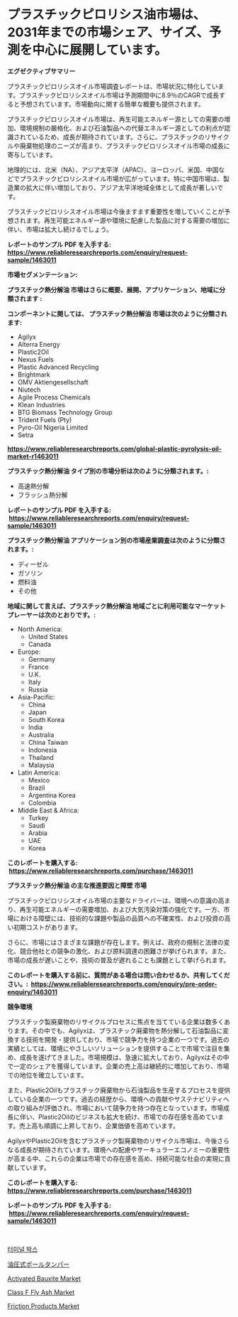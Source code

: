 <p><h1>プラスチックピロリシス油市場は、2031年までの市場シェア、サイズ、予測を中心に展開しています。</h1></p><p><strong>エグゼクティブサマリー</strong></p>
<p><p>プラスチックピロリシスオイル市場調査レポートは、市場状況に特化しています。プラスチックピロリシスオイル市場は予測期間中に8.9％のCAGRで成長すると予想されています。市場動向に関する簡単な概要も提供されます。</p><p>プラスチックピロリシスオイル市場は、再生可能エネルギー源としての需要の増加、環境規制の厳格化、および石油製品への代替エネルギー源としての利点が認識されているため、成長が期待されています。さらに、プラスチックのリサイクルや廃棄物処理のニーズが高まり、プラスチックピロリシスオイル市場の成長に寄与しています。</p><p>地理的には、北米（NA）、アジア太平洋（APAC）、ヨーロッパ、米国、中国などでプラスチックピロリシスオイル市場が広がっています。特に中国市場は、製造業の拡大に伴い増加しており、アジア太平洋地域全体として成長が著しいです。</p><p>プラスチックピロリシスオイル市場は今後ますます重要性を増していくことが予想されます。再生可能エネルギー源や環境に配慮した製品に対する需要の増加に伴い、市場は拡大し続けるでしょう。</p></p>
<p><strong>レポートのサンプル PDF を入手する: <a href="https://www.reliableresearchreports.com/enquiry/request-sample/1463011">https://www.reliableresearchreports.com/enquiry/request-sample/1463011</a></strong></p>
<p><strong>市場セグメンテーション:</strong></p>
<p><strong> プラスチック熱分解油 市場はさらに概要、展開、アプリケーション、地域に分類されます :</strong></p>
<p><strong>コンポーネントに関しては、 プラスチック熱分解油 市場は次のように分類されます: &nbsp;</strong></p>
<p><ul><li>Agilyx</li><li>Alterra Energy</li><li>Plastic2Oil</li><li>Nexus Fuels</li><li>Plastic Advanced Recycling</li><li>Brightmark</li><li>OMV Aktiengesellschaft</li><li>Niutech</li><li>Agile Process Chemicals</li><li>Klean Industries</li><li>BTG Biomass Technology Group</li><li>Trident Fuels (Pty)</li><li>Pyro-Oil Nigeria Limited</li><li>Setra</li></ul></p>
<p><strong><a href="https://www.reliableresearchreports.com/global-plastic-pyrolysis-oil-market-r1463011">https://www.reliableresearchreports.com/global-plastic-pyrolysis-oil-market-r1463011</a></strong></p>
<p><strong> プラスチック熱分解油 タイプ別の市場分析は次のように分類されます。:</strong></p>
<p><ul><li>高速熱分解</li><li>フラッシュ熱分解</li></ul></p>
<p><strong>レポートのサンプル PDF を入手する: &nbsp;<a href="https://www.reliableresearchreports.com/enquiry/request-sample/1463011">https://www.reliableresearchreports.com/enquiry/request-sample/1463011</a></strong></p>
<p><strong> プラスチック熱分解油 アプリケーション別の市場産業調査は次のように分類されます。:</strong></p>
<p><ul><li>ディーゼル</li><li>ガソリン</li><li>燃料油</li><li>その他</li></ul></p>
<p><strong>地域に関して言えば、プラスチック熱分解油 地域ごとに利用可能なマーケットプレーヤーは次のとおりです。:</strong></p>
<p><ul>
    <li>
        North America:
        <ul>
            <li>United States</li>
            <li>Canada</li>
        </ul>
    </li>
    <li>
        Europe:
        <ul>
            <li>Germany</li>
            <li>France</li>
            <li>U.K.</li>
            <li>Italy</li>
            <li>Russia</li>
        </ul>
    </li>
    <li>
        Asia-Pacific:
        <ul>
            <li>China</li>
            <li>Japan</li>
            <li>South Korea</li>
            <li>India</li>
            <li>Australia</li>
            <li>China Taiwan</li>
            <li>Indonesia</li>
            <li>Thailand</li>
            <li>Malaysia</li>
        </ul>
    </li>
    <li>
        Latin America:
        <ul>
            <li>Mexico</li>
            <li>Brazil</li>
            <li>Argentina Korea</li>
            <li>Colombia</li>
        </ul>
    </li>
    <li>
        Middle East & Africa:
        <ul>
            <li>Turkey</li>
            <li>Saudi</li>
            <li>Arabia</li>
            <li>UAE</li>
            <li>Korea</li>
        </ul>
    </li>
    </ul></p>
<p><strong>このレポートを購入する: &nbsp;<a href="https://www.reliableresearchreports.com/purchase/1463011">https://www.reliableresearchreports.com/purchase/1463011</a></strong></p>
<p><strong>プラスチック熱分解油 の主な推進要因と障壁 市場</strong></p>
<p><p>プラスチックピロリシスオイル市場の主要なドライバーは、環境への意識の高まり、再生可能エネルギーの需要増加、および大気汚染対策の強化です。一方、市場における障壁には、技術的な課題や製品の品質への不確実性、および投資の高い初期コストがあります。</p><p>さらに、市場にはさまざまな課題が存在します。例えば、政府の規制と法律の変化、競合他社との競争の激化、および原料調達の困難さが挙げられます。また、市場の成長が遅いことや、技術の普及が遅れることも課題として挙げられます。</p></p>
<p><strong>このレポートを購入する前に、質問がある場合は問い合わせるか、共有してください。:&nbsp; <a href="https://www.reliableresearchreports.com/enquiry/pre-order-enquiry/1463011">https://www.reliableresearchreports.com/enquiry/pre-order-enquiry/1463011</a></strong></p>
<p><strong>競争環境</strong></p>
<p><p>プラスチック製廃棄物のリサイクルプロセスに焦点を当てている企業は数多くあります。その中でも、Agilyxは、プラスチック廃棄物を熱分解して石油製品に変換する技術を開発・提供しており、市場で競争力を持つ企業の一つです。過去の実績としては、環境にやさしいソリューションを提供することで市場で注目を集め、成長を遂げてきました。市場規模は、急速に拡大しており、Agilyxはその中で一定のシェアを獲得しています。企業の売上高は継続的に増加しており、市場での地位を確立しています。</p><p>また、Plastic2Oilもプラスチック廃棄物から石油製品を生産するプロセスを提供している企業の一つです。過去の経歴から、環境への貢献やサステナビリティへの取り組みが評価され、市場において競争力を持つ存在となっています。市場成長に伴い、Plastic2Oilのビジネスも拡大を続け、市場での存在感を高めています。売上高も順調に上昇しており、企業価値を高めています。</p><p>AgilyxやPlastic2Oilを含むプラスチック製廃棄物のリサイクル市場は、今後さらなる成長が期待されています。環境への配慮やサーキュラーエコノミーの重要性が高まる中、これらの企業は市場での存在感を高め、持続可能な社会の実現に貢献しています。</p></p>
<p><strong>このレポートを購入する: &nbsp; <a href="https://www.reliableresearchreports.com/purchase/1463011">https://www.reliableresearchreports.com/purchase/1463011</a></strong></p>
<p><strong>レポートのサンプル PDF を入手する: &nbsp;<a href="https://www.reliableresearchreports.com/enquiry/request-sample/1463011">https://www.reliableresearchreports.com/enquiry/request-sample/1463011</a></strong><strong></strong></p>
<p>&nbsp;</p>
<p><p><a href="https://medium.com/@simeonbode1/%ED%84%B0%EB%AF%B8%EB%84%90-%EB%B0%95%EC%8A%A4-%EC%8B%9C%EC%9E%A5-%EA%B7%9C%EB%AA%A8%EB%8A%94-%EA%B8%80%EB%A1%9C%EB%B2%8C-%EC%97%85%EA%B3%84%EC%97%90%EC%84%9C-%EC%B5%9C%EC%83%81%EC%9D%98-%EB%A7%88%EC%BC%80%ED%8C%85-%EC%B1%84%EB%84%90%EC%9D%84-%EB%93%9C%EB%9F%AC%EB%83%85%EB%8B%88%EB%8B%A4-f871eb657f81">터미널 박스</a></p><p><a href="https://github.com/ppmazlotr77499/Market-Research-Report-List-1/blob/main/765686130737.md">油圧式ポールタンパー</a></p><p><a href="https://issuu.com/reportprime-2/docs/activated-bauxite-market-size-2030.pptx">Activated Bauxite Market</a></p><p><a href="https://issuu.com/reportprime-2/docs/class-f-fly-ash-market-size-2030.pptx">Class F Fly Ash Market</a></p><p><a href="https://boundless-drawbridge-702.notion.site/Decoding-Friction-Products-Market-Metrics-Market-Share-Trends-and-Growth-Patterns-9068a0d08e9947ffa0dcd147bf9e13bb">Friction Products Market</a></p></p>